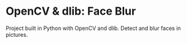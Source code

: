 # OpenCV & dlib: Face Blur

Project built in Python with OpenCV and dlib. Detect and blur faces in pictures.